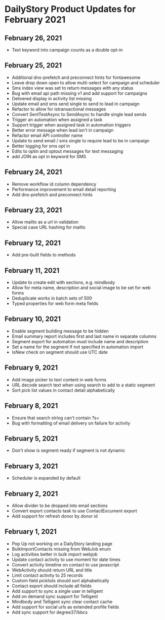 # DailyStory Product Updates for February 2021
## February 26, 2021
* Text keyword into campaign counts as a double opt-in

## February 25, 2021
* Additional dns-prefetch and preconnect hints for fontawesome
* Leave drop down open to allow multi-select for campaign and scheduler
* Sms index view was set to return messages with any status
* Bug with email api path missing v1 and add support for campaigns
* Delivered display in activity list missing
* Update email and sms send single to send to lead in campaign
* Refactor to allow for istransactional messages
* Convert SentTestAsync to SendAsync to handle single lead sends
* Trigger an automation when assigned a task
* Support trigger when assigned task in automation triggers
* Better error message when lead isn't in campaign
* Refactor email API controller name
* Update to send email / sms single to require lead to be in campaign
* Better logging for sms opt in
* Edits to optin and optout messages for text messaging
* add JOIN as opt in keyword for SMS

## February 24, 2021
* Remove workflow id column dependency
* Performance improvement to email detail reporting
* Add dns-prefetch and preconnect hints

## February 23, 2021
* Allow mailto as a url in validation
* Special case URL hashing for mailto

## February 12, 2021
* Add pre-built fields to methods

## February 11, 2021
* Update to create edit with sections, e.g. mindbody
* Allow for meta name, description and social image to be set for web forms
* Deduplicate works in batch sets of 500
* Typed properties for web form meta fields

## February 10, 2021
* Enable segment building message to be hidden
* Email summary report includes first and last name in separate columns
* Segment export for automation must include name and description
* Set a name for the segment if not specified in automation import
* IsNew check on segment should use UTC date

## February 9, 2021
* Add image picker to text content in web forms
* URL decode search text when using search to add to a static segment
* Sort pick list values in contact detail alphabetically

## February 8, 2021
* Ensure that search string can't contain ?s=
* Bug with formatting of email delivery on failure for activity

## February 5, 2021
* Don't show is segment ready if segment is not dynamic

## February 3, 2021
* Scheduler is expanded by default

## February 2, 2021
* Allow divider to be dropped into email sections
* Convert export contacts task to use ContactEocument export
* Add support for refresh donor by donor id

## February 1, 2021
* Pop Up not working on a DailyStory landing page
* BulkImportContacts missing from WebJob enum
* Log activities better in bulk import webjob
* Update contact activity to use moment for date times
* Convert activity timeline on contact to use javascript
* WebActivity should return URL and title
* Limit contact activity to 25 records
* Custom field picklists should sort alphabetically
* Contact export should include all fields
* Add support to sync a single user in telligent
* Add on demand sync support for Telligent
* Mindbody and Telligent sync clear contact cache
* Add support for social urls as extended profile fields
* Add sync support for degree37/bbcs

